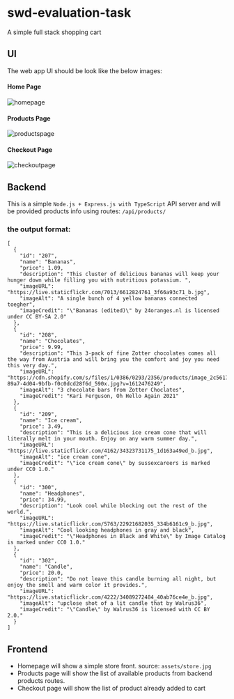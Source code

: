 # swd-evaluation-task
A simple full stack shopping cart

## UI
The web app UI should be look like the below images:

#### Home Page
![homepage](./assetss/ui/homepage.png)

#### Products Page
![productspage](./assetss/ui/productspage.png)

#### Checkout Page
![checkoutpage](./assetss/ui/checkoutpage.png)

## Backend

This is a simple `Node.js + Express.js with TypeScript` API server and will be provided products info using routes: `/api/products/`

### the output format:

```
[
  {
    "id": "207",
    "name": "Bananas",
    "price": 1.09,
    "description": "This cluster of delicious bananas will keep your hunger down while filling you with nutritious potassium. ",
    "imageURL": "https://live.staticflickr.com/7013/6612824761_3f66a93c71_b.jpg",
    "imageAlt": "A single bunch of 4 yellow bananas connected toegher",
    "imageCredit": "\"Bananas (edited)\" by 24oranges.nl is licensed under CC BY-SA 2.0"
  },
  {
    "id": "208",
    "name": "Chocolates",
    "price": 9.99,
    "description": "This 3-pack of fine Zotter chocolates comes all the way from Austria and will bring you the comfort and joy you need this very day.",
    "imageURL": "https://cdn.shopify.com/s/files/1/0386/0293/2356/products/image_2c5617fb-89a7-4d04-9bfb-f0c0dcd28f6d_590x.jpg?v=1612476249",
    "imageAlt": "3 chocolate bars from Zotter Choclates",
    "imageCredit": "Kari Ferguson, Oh Hello Again 2021"
  },
  {
    "id": "209",
    "name": "Ice cream",
    "price": 3.49,
    "description": "This is a delicious ice cream cone that will literally melt in your mouth. Enjoy on any warm summer day.",
    "imageURL": "https://live.staticflickr.com/4162/34323731175_1d163a49ed_b.jpg",
    "imageAlt": "ice cream cone",
    "imageCredit": "\"ice cream cone\" by sussexcareers is marked under CC0 1.0."
  },
  {
    "id": "300",
    "name": "Headphones",
    "price": 34.99,
    "description": "Look cool while blocking out the rest of the world.",
    "imageURL": "https://live.staticflickr.com/5763/22921682035_334b6161c9_b.jpg",
    "imageAlt": "Cool looking headphones in gray and black",
    "imageCredit": "\"Headphones in Black and White\" by Image Catalog is marked under CC0 1.0."
  },
  {
    "id": "302",
    "name": "Candle",
    "price": 20.0,
    "description": "Do not leave this candle burning all night, but enjoy the smell and warm color it provides.",
    "imageURL": "https://live.staticflickr.com/4222/34089272484_40ab76ce4e_b.jpg",
    "imageAlt": "upclose shot of a lit candle that by Walrus36",
    "imageCredit": "\"Candle\" by Walrus36 is licensed with CC BY 2.0."
  }
]
```

## Frontend

- Homepage will show a simple store front. source: `assets/store.jpg`
- Products page will show the list of available products from backend products routes.
- Checkout page will show the list of product already added to cart

